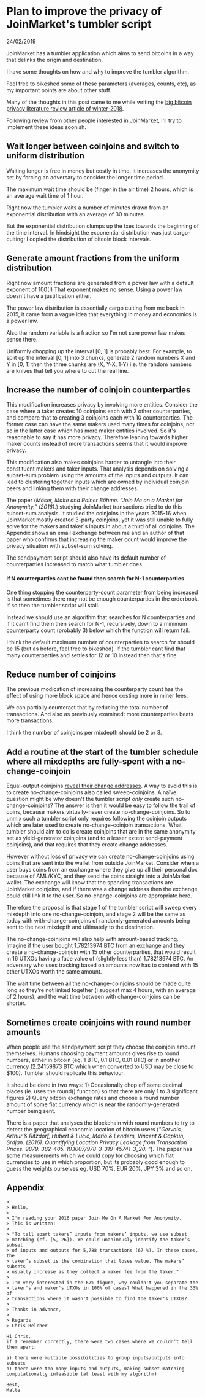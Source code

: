 # Plan to improve the privacy of JoinMarket's tumbler script

24/02/2019

JoinMarket has a tumbler application which aims to send bitcoins in a way that delinks the origin and destination.

I have some thoughts on how and why to improve the tumbler algorithm.

Feel free to bikeshed some of these parameters (averages, counts, etc), as my important points are about other stuff.

Many of the thoughts in this post came to me while writing the [big bitcoin privacy literature review article of winter-2018](https://en.bitcoin.it/wiki/Privacy).

Following review from other people interested in JoinMarket, I'll try to implement these ideas soonish.

## Wait longer between coinjoins and switch to uniform distribution 

Waiting longer is free in money but costly in time. It increases the anonymity set by forcing an adversary to consider the longer time period.

The maximum wait time should be (finger in the air time) 2 hours, which is an average wait time of 1 hour.

Right now the tumbler waits a number of minutes drawn from an exponential distribution with an average of 30 minutes.

But the exponential distribution clumps up the txes towards the beginning of the time interval. In hindsight the exponential distribution was just cargo-culting; I copied the distribution of bitcoin block intervals.

## Generate amount fractions from the uniform distribution 

Right now amount fractions are generated from a power law with a default exponent of 100(!) That exponent makes no sense. Using a power law doesn't have a justification either.

The power law distribution is essentially cargo culting from me back in 2015, it came from a vague idea that everything in money and economics is a power law.

Also the random variable is a fraction so I'm not sure power law makes sense there.

Uniformly chopping up the interval [0, 1] is probably best. For example, to split up the interval [0, 1] into 3 chunks, generate 2 random numbers X and Y in [0, 1] then the three chunks are (X, Y-X, 1-Y) i.e. the random numbers are knives that tell you where to cut the real line.

## Increase the number of coinjoin counterparties 

This modification increases privacy by involving more entities. Consider the case where a taker creates 10 coinjoins each with 2 other counterparties, and compare that to creating 3 coinjoins each with 10 counterparties. The former case can have the same makers used many times for coinjoins, not so in the latter case which has more maker entities involved. So it's reasonable to say it has more privacy. Therefore leaning towards higher maker counts instead of more transactions seems that it would improve privacy.

This modification also makes coinjoins harder to untangle into their constituent makers and taker inputs. That analysis depends on solving a subset-sum problem using the amounts of the inputs and outputs. It can lead to clustering together inputs which are owned by individual coinjoin peers and linking them with their change addresses.

The paper (_Möser, Malte and Rainer Böhme. “Join Me on a Market for Anonymity.” (2016)._) studying JoinMarket transactions tried to do this subset-sum analysis. It studied the coinjoins in the years 2015-16 when JoinMarket mostly created 3-party coinjoins, yet it was still unable to fully solve for the makers and taker's inputs in about a third of all coinjoins. The Appendix shows an email exchange between me and an author of that paper who confirms that increasing the maker count would improve the privacy situation with subset-sum solving.

The sendpayment script should also have its default number of counterparties increased to match what tumbler does.

#### If N counterparties cant be found then search for N-1 counterparties

One thing stopping the counterparty-count parameter from being increased is that sometimes there may not be enough counterparties in the orderbook. If so then the tumbler script will stall.

Instead we should use an algorithm that searches for N counterparties and if it can't find them then search for N-1, recursively, down to a minimum counterparty count (probably 3) below which the function will return fail.

I think the default maximum number of counterparties to search for should be 15 (but as before, feel free to bikeshed). If the tumbler cant find that many counterparties and settles for 12 or 10 instead then that's fine.

## Reduce number of coinjoins

The previous modication of increasing the counterparty count has the effect of using more block space and hence costing more in miner fees.

We can partially counteract that by reducing the total number of transactions. And also as previously examined: more counterparties beats more transactions.

I think the number of coinjoins per mixdepth should be 2 or 3.

## Add a routine at the start of the tumbler schedule where all mixdepths are fully-spent with a no-change-coinjoin 

Equal-output coinjoins [reveal their change addresses](https://en.bitcoin.it/wiki/Privacy#Equal-output_CoinJoin). A way to avoid this is to create no-change-coinjoins also called sweep-coinjoins. A naïve question might be why doesn't the tumbler script _only_ create such no-change-coinjoins? The answer is then it would be easy to follow the trail of coins, because makers virtually-never create no-change-coinjoins. So to unmix such a tumbler script only requires following the coinjoin outputs which are later used to create no-change-coinjoin transactions. What tumbler should aim to do is create coinjoins that are in the same anonymity set as yield-generator coinjoins (and to a lesser extent send-payment coinjoins), and that requires that they create change addresses.

However without loss of privacy we can create no-change-coinjoins using coins that are sent into the wallet from outside JoinMarket. Consider when a user buys coins from an exchange where they give up all their personal dox because of AML/KYC, and they send the coins straight into a JoinMarket wallet. The exchange will know that the spending transactions are JoinMarket coinjoins, and if there was a change address then the exchange could still link it to the user. So no-change-coinjoins are appropriate here.

Therefore the proposal is that stage 1 of the tumbler script will sweep every mixdepth into one no-change-coinjoin, and stage 2 will be the same as today with with-change-coinjoins of randomly-generated amounts being sent to the next mixdepth and ultimately to the destination.

The no-change-coinjoins will also help with amount-based tracking. Imagine if the user bought 1.78213974 BTC from an exchange and they create a no-change-coinjoin with 15 other counterparties, that would result in 16 UTXOs having a face value of (slightly less than) 1.78213974 BTC. An adversary who uses tracking based on amounts now has to contend with 15 other UTXOs worth the same amount.

The wait time between all the no-change-coinjoins should be made quite long so they're not linked together (i suggest max 4 hours, with an average of 2 hours), and the wait time between with change-coinjoins can be shorter.

## Sometimes create coinjoins with round number amounts

When people use the sendpayment script they choose the coinjoin amount themselves. Humans choosing payment amounts gives rise to round numbers, either in bitcoin (eg. 1 BTC, 0.1 BTC, 0.01 BTC) or in another currency (2.24159873 BTC which when converted to USD may be close to $100). Tumbler should replicate this behaviour.

It should be done in two ways: 1) Occasionally chop off some decimal places (ie. uses the round() function) so that there are only 1 to 3 significant figures 2) Query bitcoin exchange rates and choose a round number amount of some fiat currency which is near the randomly-generated number being sent.

There is a paper that analyses the blockchain with round numbers to try to detect the geographical economic location of bitcoin users (_"Gervais, Arthur & Ritzdorf, Hubert & Lucic, Mario & Lenders, Vincent & Capkun, Srdjan. (2016). Quantifying Location Privacy Leakage from Transaction Prices. 9879. 382-405. 10.1007/978-3-319-45741-3_20. "_). The paper has some measurements which we could copy for choosing which fiat currencies to use in which proportion, but its probably good enough to guess the weights ourselves eg. USD 70%, EUR 20%, JPY 3% and so on.

## Appendix

    >
    > Hello,
    >
    > I'm reading your 2016 paper Join Me On A Market For Anonymity.
    > This is written:
    >
    > "To tell apart takers’ inputs from makers’ inputs, we use subset
    > matching (cf. [5, 26]). We could unanimously identify the taker’s subset
    > of inputs and outputs for 5,788 transactions (67 %). In these cases, the
    > taker’s subset is the combination that loses value. The makers’ subsets
    > usually increase as they collect a maker fee from the taker."
    >
    > I'm very interested in the 67% figure, why couldn't you separate the
    > taker's and maker's UTXOs in 100% of cases? What happened in the 33% of
    > transactions where it wasn't possible to find the taker's UTXOs?
    >
    > Thanks in advance,
    >
    > Regards
    > Chris Belcher
    
    Hi Chris,
    if I remember correctly, there were two cases where we couldn’t tell them apart:
    
    a) there were multiple possibilities to group inputs/outputs into subsets
    b) there were too many inputs and outputs, making subset matching computationally infeasible (at least with my algorithm)
    
    Best,
    Malte
